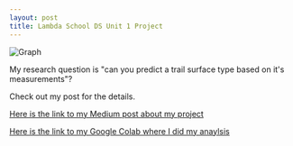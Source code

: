 ```yaml
---
layout: post
title: Lambda School DS Unit 1 Project 
---
```


![Graph](download(6).png)

My research question is "can you predict a trail surface type based on it's measurements"?

Check out my post for the details. 

[Here is the link to my Medium post about my project](https://medium.com/@rileymjones/open-data-trail-data-with-python-bf9d1f6976f) 

[Here is the link to my Google Colab where I did my anaylsis](https://colab.research.google.com/drive/1hXsWER5m5VhFkrQtBPdF9kvxXUzKOsBb?source=post_page-----bf9d1f6976f----------------------)
